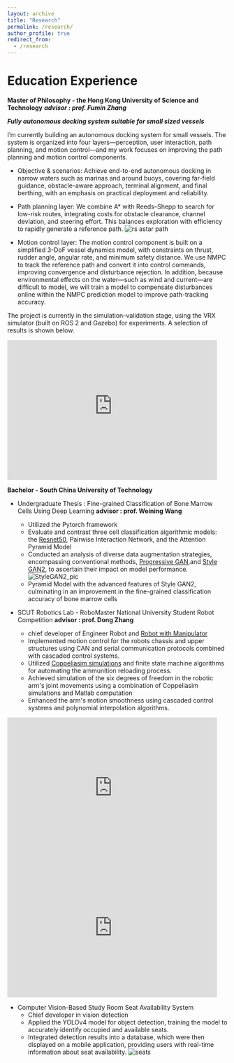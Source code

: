 ```yaml
---
layout: archive
title: "Research"
permalink: /research/
author_profile: true
redirect_from:
  - /research
---
```


# Education Experience
**Master of Philosophy - the Hong Kong University of Science and Technology**
  ***advisor : prof. Fumin Zhang***

  ***Fully autonomous docking system suitable for small sized vessels***

  I’m currently building an autonomous docking system for small vessels. The system is organized into four layers—perception, user interaction, path planning, and motion control—and my work focuses on improving the path planning and motion control components.

  - Objective & scenarios: Achieve end-to-end autonomous docking in narrow waters such as marinas and around buoys, covering far-field guidance, obstacle-aware approach, terminal alignment, and final berthing, with an emphasis on practical deployment and reliability.

  - Path planning layer: We combine A* with Reeds–Shepp to search for low-risk routes, integrating costs for obstacle clearance, channel deviation, and steering effort. This balances exploration with efficiency to rapidly generate a reference path. ![rs astar path](https://ennishsu.github.io/images/rsastar.jpg)
  - Motion control layer: The motion control component is built on a simplified 3-DoF vessel dynamics model, with constraints on thrust, rudder angle, angular rate, and minimum safety distance. We use NMPC to track the reference path and convert it into control commands, improving convergence and disturbance rejection. In addition, because environmental effects on the water—such as wind and current—are difficult to model, we will train a model to compensate disturbances online within the NMPC prediction model to improve path-tracking accuracy.
  
  The project is currently in the simulation–validation stage, using the VRX simulator (built on ROS 2 and Gazebo) for experiments. A selection of results is shown below.

  <iframe src="https://hkustconnect-my.sharepoint.com/personal/zxudx_connect_ust_hk/_layouts/15/stream.aspx?id=%2Fpersonal%2Fzxudx%5Fconnect%5Fust%5Fhk%2FDocuments%2FGroup%20Work%2FGroup%20Meeting%2F40m%5Fof5%5Ftest%5F1%2EMOV&referrer=StreamWebApp%2EWeb&referrerScenario=AddressBarCopied%2Eview%2Ea34d4bc7%2Da2f1%2D447c%2Db880%2D1e1cbb4eeb51" width="480" height="320" scrolling="no" border="0" frameborder="no" framespacing="0" allowfullscreen="true"> 
  </iframe>

**Bachelor - South China University of Technology**
- Undergraduate Thesis : Fine-grained Classification of Bone Marrow Cells Using Deep Learning **advisor : prof. Weining Wang**
    - Utilized the Pytorch framework
    - Evaluate and contrast three cell classification algorithmic models: the [Resnet50](https://github.com/EnnisHsu/Cell_Resnet.git), Pairwise Interaction Network, and the Attention Pyramid Model
    - Conducted an analysis of diverse data augmentation strategies, encompassing conventional methods, [Progressive GAN](https://github.com/EnnisHsu/progressive-gan-pytorch.git),and [Style GAN2](https://github.com/EnnisHsu/stylegan2-ada-pytorch.git), to ascertain their impact on model performance.
    ![StyleGAN2_pic](https://ennishsu.github.io/images/StyleGAN2_cell.jpg)
    - Pyramid Model with the advanced features of Style GAN2, culminating in an improvement in the fine-grained classification accuracy of bone marrow cells

- SCUT Robotics Lab - RoboMaster National University Student Robot Competition **advisor : prof. Dong Zhang**
    - chief developer of Engineer Robot and [Robot with Manipulator](https://github.com/EnnisHsu/21_TigerArm/commits/dev/)
    - Implemented motion control for the robots chassis and upper structures using CAN and serial communication protocols combined with cascaded control systems.
    - Utilized [Coppeliasim simulations](https://github.com/EnnisHsu/20_VREP_Engineer.git) and finite state machine algorithms for automating the ammunition reloading process.
    -  Achieved simulation of the six degrees of freedom in the robotic arm's joint movements using a combination of Coppeliasim simulations and Matlab computation
    - Enhanced the arm's motion smoothness using cascaded control systems and polynomial interpolation algorithms.

<iframe src="https://ennishsu.github.io/images/Enginner_Simulation.mp4" width="480" height="320" scrolling="no" border="0" frameborder="no" framespacing="0" allowfullscreen="true"> 
</iframe>

<iframe src="https://ennishsu.github.io/images/Tigery.mp4" width="480" height="320" scrolling="no" border="0" frameborder="no" framespacing="0" allowfullscreen="true"> 
</iframe>

- Computer Vision-Based Study Room Seat Availability System 
    - Chief developer in vision detection
    - Applied the YOLOv4 model for object detection, training the model to accurately identify occupied and available seats.
    - Integrated detection results into a database, which were then displayed on a mobile application, providing users with real-time information about seat availability.
    ![seats](https://ennishsu.github.io/images/seat.png)

<!-- <video width="640" height="480" controls>
  <source id="Engineer" src="https://ennishsu.github.io/images/Enginner_Simulation.mp4" type="video/mp4">
</videos>   -->

<!-- <video width="640" height="480" controls>
  <source id="Tigery" src="https://ennishsu.github.io/images/Tigery.mp4" type="video/mp4">
</videos> -->

